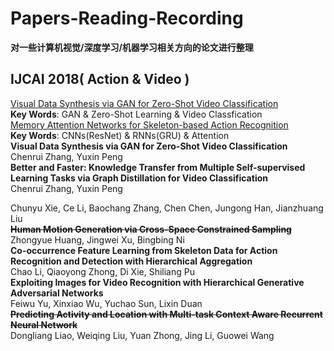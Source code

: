 # Papers-Reading-Recording
**对一些计算机视觉/深度学习/机器学习相关方向的论文进行整理**

## IJCAI 2018( Action & Video )
[Visual Data Synthesis via GAN for Zero-Shot Video Classification](IJCAI2018/2018_0801.md)  
**Key Words**: GAN & Zero-Shot Learning & Video Classfication  
[Memory Attention Networks for Skeleton-based Action Recognition](IJCAI2018/2018_0802.md)   
**Key Words**: CNNs(ResNet) & RNNs(GRU) & Attention  
**Visual Data Synthesis via GAN for Zero-Shot Video Classification**  
Chenrui Zhang, Yuxin Peng  
**Better and Faster: Knowledge Transfer from Multiple Self-supervised Learning Tasks via Graph Distillation for Video Classification**  
Chenrui Zhang, Yuxin Peng  
  
Chunyu Xie, Ce Li, Baochang Zhang, Chen Chen, Jungong Han, Jianzhuang Liu  
~~**Human Motion Generation via Cross-Space Constrained Sampling**~~  
Zhongyue Huang, Jingwei Xu, Bingbing Ni  
**Co-occurrence Feature Learning from Skeleton Data for Action Recognition and Detection with Hierarchical Aggregation**  
Chao Li, Qiaoyong Zhong, Di Xie, Shiliang Pu  
**Exploiting Images for Video Recognition with Hierarchical Generative Adversarial Networks**  
Feiwu Yu, Xinxiao Wu, Yuchao Sun, Lixin Duan  
~~**Predicting Activity and Location with Multi-task Context Aware Recurrent Neural Network**~~  
Dongliang Liao, Weiqing Liu, Yuan Zhong, Jing Li, Guowei Wang  
